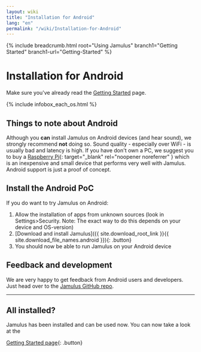 ```yaml
---
layout: wiki
title: "Installation for Android"
lang: "en"
permalink: "/wiki/Installation-for-Android"
---
```


{% include breadcrumb.html root="Using Jamulus" branch1="Getting Started" branch1-url="Getting-Started" %}


# Installation for Android

Make sure you've already read the [Getting Started](Getting-Started) page.

{% include infobox_each_os.html %}

## Things to note about Android

Although you **can** install Jamulus on Android devices (and hear sound), we strongly recommend **not** doing so. Sound quality - especially over WiFi - is usually bad and latency is high. If you have don't own a PC, we suggest you to buy a [Raspberry Pi](https://www.raspberrypi.org/){: target="_blank" rel="noopener noreferrer" } which is an inexpensive and small device that performs very well with Jamulus. Android support is just a proof of concept.

## Install the Android PoC

If you do want to try Jamulus on Android:

1. Allow the installation of apps from unknown sources (look in Settings>Security. Note: The exact way to do this depends on your device and OS-version)
1. [Download and install Jamulus]({{ site.download_root_link }}{{ site.download_file_names.android }}){: .button}
1. You should now be able to run Jamulus on your Android device

## Feedback and development

We are very happy to get feedback from Android users and developers. Just head over to the [Jamulus GitHub repo](https://github.com/jamulussoftware/jamulus/).

***

## All installed?

Jamulus has been installed and can be used now. You can now take a look at the

[Getting Started page](Getting-Started){: .button}
